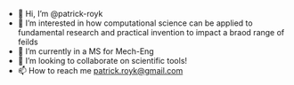 - 👋 Hi, I’m @patrick-royk
- 👀 I’m interested in how computational science can be applied to fundamental research and practical invention to impact a braod range of feilds
- 🌱 I’m currently in a MS for Mech-Eng
- 💞️ I’m looking to collaborate on scientific tools!
- 📫 How to reach me patrick.royk@gmail.com

<!---
patrick-royk/patrick-royk is a ✨ special ✨ repository because its `README.md` (this file) appears on your GitHub profile.
You can click the Preview link to take a look at your changes.
--->

